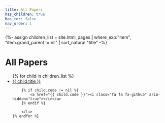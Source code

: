 ```yaml
---
title: All Papers
has_children: true
has_toc: false
nav_order: 1
---
```

{%- assign children_list = site.html_pages | where_exp:"item", "item.grand_parent != nil" | sort_natural:"title" -%}

# All Papers


<ul>
    {% for child in children_list %}
        <li>
        <a href="{{ child.url | absolute_url }}">{{ child.title }}</a> 
        <a href="{{ child.pdf }}"><i class="fa fa-file-text-o" aria-hidden="true"></i></a>

        {% if child.code != nil %}
            <a href="{{ child.code }}"><i class="fa fa fa-github" aria-hidden="true"></i></a>
        {% endif %}

        </li>
    {% endfor %}
</ul>
